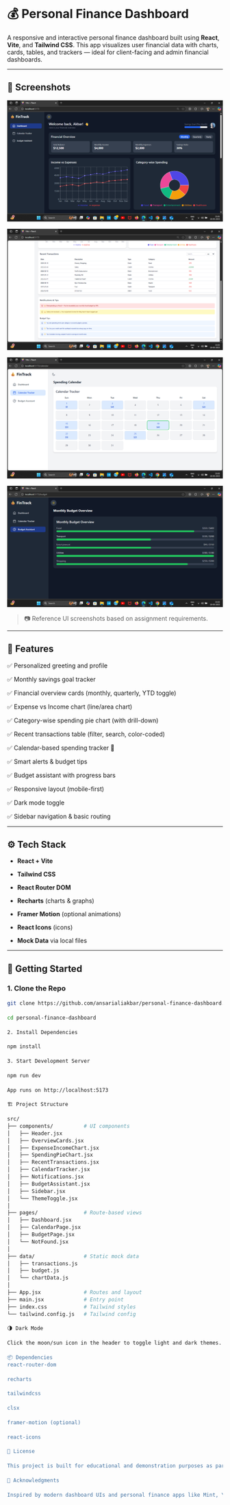 # 💰 Personal Finance Dashboard

A responsive and interactive personal finance dashboard built using **React**, **Vite**, and **Tailwind CSS**. This app visualizes user financial data with charts, cards, tables, and trackers — ideal for client-facing and admin financial dashboards.

---

## 📸 Screenshots

![Dashboard Screenshot](./screenshots/Dashboard.png)

![Dashboard Screenshot](./screenshots/Transaction-and-Notification.png)

![Dashboard Screenshot](./screenshots/Calender-Tracker.png)

![Dashboard Screenshot](./screenshots/Budget-Assistant.png)

> 📷 Reference UI screenshots based on assignment requirements.

---

## 🧩 Features

✅ Personalized greeting and profile  

✅ Monthly savings goal tracker  

✅ Financial overview cards (monthly, quarterly, YTD toggle) 

✅ Expense vs Income chart (line/area chart) 

✅ Category-wise spending pie chart (with drill-down) 

✅ Recent transactions table (filter, search, color-coded)

✅ Calendar-based spending tracker 📅  

✅ Smart alerts & budget tips  

✅ Budget assistant with progress bars 

✅ Responsive layout (mobile-first)  

✅ Dark mode toggle  

✅ Sidebar navigation & basic routing

---

## ⚙️ Tech Stack

- **React + Vite**

- **Tailwind CSS**

- **React Router DOM**

- **Recharts** (charts & graphs)

- **Framer Motion** (optional animations)

- **React Icons** (icons)

- **Mock Data** via local files

---

## 🚀 Getting Started

### 1. Clone the Repo

```bash
git clone https://github.com/ansarialiakbar/personal-finance-dashboard.git

cd personal-finance-dashboard

2. Install Dependencies

npm install

3. Start Development Server

npm run dev

App runs on http://localhost:5173

🏗️ Project Structure

src/
├── components/          # UI components
│   ├── Header.jsx
│   ├── OverviewCards.jsx
│   ├── ExpenseIncomeChart.jsx
│   ├── SpendingPieChart.jsx
│   ├── RecentTransactions.jsx
│   ├── CalendarTracker.jsx
│   ├── Notifications.jsx
│   ├── BudgetAssistant.jsx
│   ├── Sidebar.jsx
│   └── ThemeToggle.jsx
│
├── pages/               # Route-based views
│   ├── Dashboard.jsx
│   ├── CalendarPage.jsx
│   ├── BudgetPage.jsx
│   └── NotFound.jsx
│
├── data/                # Static mock data
│   ├── transactions.js
│   ├── budget.js
│   └── chartData.js
│
├── App.jsx              # Routes and layout
├── main.jsx             # Entry point
├── index.css            # Tailwind styles
└── tailwind.config.js   # Tailwind config

🌗 Dark Mode

Click the moon/sun icon in the header to toggle light and dark themes. Dark mode uses Tailwind's darkMode: 'class' configuration.

📦 Dependencies
react-router-dom

recharts

tailwindcss

clsx

framer-motion (optional)

react-icons

📝 License

This project is built for educational and demonstration purposes as part of a frontend development assessment. You may modify or extend it as needed.

🙌 Acknowledgments

Inspired by modern dashboard UIs and personal finance apps like Mint, YNAB, and Simplifi.
